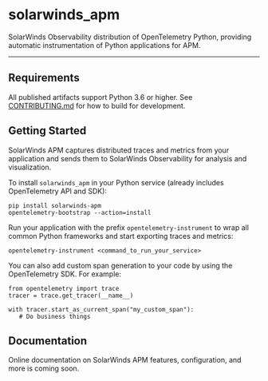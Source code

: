 # solarwinds_apm
SolarWinds Observability distribution of OpenTelemetry Python, providing automatic instrumentation of Python applications for APM.

----
## Requirements
All published artifacts support Python 3.6 or higher. See [CONTRIBUTING.md](https://github.com/appoptics/solarwinds-apm-python/blob/main/CONTRIBUTING.md) for how to build for development.

## Getting Started
SolarWinds APM captures distributed traces and metrics from your application and sends them to SolarWinds Observability for analysis and visualization.

To install `solarwinds_apm` in your Python service (already includes OpenTelemetry API and SDK):
```
pip install solarwinds-apm
opentelemetry-bootstrap --action=install
```

Run your application with the prefix `opentelemetry-instrument` to wrap all common Python frameworks and start exporting traces and metrics:
```
opentelemetry-instrument <command_to_run_your_service>
```

You can also add custom span generation to your code by using the OpenTelemetry SDK. For example:
```
from opentelemetry import trace
tracer = trace.get_tracer(__name__)

with tracer.start_as_current_span("my_custom_span"):
   # Do business things
```


## Documentation

Online documentation on SolarWinds APM features, configuration, and more is coming soon.

